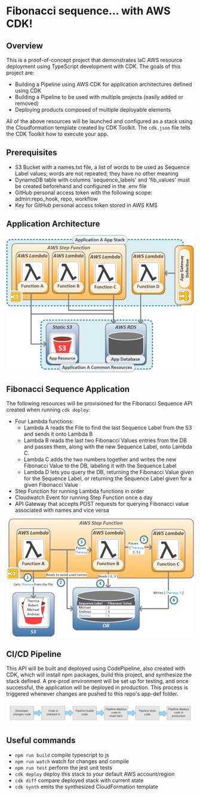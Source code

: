 # Fibonacci sequence... with AWS CDK!
## Overview
This is a proof-of-concept project that demonstrates IaC AWS resource deployment using TypeScript development with CDK. The goals of this project are:
- Building a Pipeline using AWS CDK for application architectures defined using CDK
- Building a Pipeline to be used with multiple projects (easily added or removed)
- Deploying products composed of multiple deployable elements

All of the above resources will be launched and configured as a stack using the Cloudformation template created by CDK Toolkit. The `cdk.json` file tells the CDK Toolkit how to execute your app.

## Prerequisites
- S3 Bucket with a names.txt file, a list of words to be used as Sequence Label values; words are not repeated; they have no other meaning
- DynamoDB table with columns 'sequence_labels' and 'fib_values' must be created beforehand and configured in the .env file
- GitHub personal access token with the following scope: admin:repo_hook, repo, workflow
- Key for GitHub personal access token stored in AWS KMS

## Application Architecture
![architecture](images/architecture.png)

## Fibonacci Sequence Application
The following resources will be provisioned for the Fibonacci Sequence API created when running `cdk deploy`:
- Four Lambda functions:
    - Lambda A reads the File to find the last Sequence Label from the S3 and sends it onto Lambda B
    - Lambda B reads the last two Fibonacci Values entries from the DB and passes them, along with the new Sequence Label, onto Lambda C.
    - Lambda C adds the two numbers together and writes the new Fibonacci Value to the DB, labeling it with the Sequence Label
    - Lambda D lets you query the DB, returning the Fibonacci Value given for the Sequence Label, or returning the Sequence Label given for a given Fibonacci Value
- Step Function for running Lambda functions in order
- Cloudwatch Event for running Step Function once a day
- API Gateway that accepts POST requests for querying Fibonacci value associated with names and vice versa 

![fibonacci sequence](images/fibonacci-sequence.png)

## CI/CD Pipeline
This API will be built and deployed using CodePipeline, also created with CDK, which will install npm packages, build this project, and synthesize the stack defined. A pre-prod environment will be set up for testing, and once successful, the application will be deployed in production. This process is triggered whenever changes are pushed to this repo's app-def folder.

![ci-cd workflow](images/cicd.png)

## Useful commands

 * `npm run build`   compile typescript to js
 * `npm run watch`   watch for changes and compile
 * `npm run test`    perform the jest unit tests
 * `cdk deploy`      deploy this stack to your default AWS account/region
 * `cdk diff`        compare deployed stack with current state
 * `cdk synth`       emits the synthesized CloudFormation template
